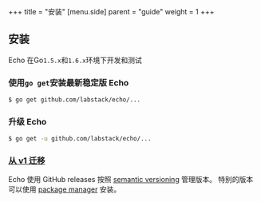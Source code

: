 +++
title = "安装"
[menu.side]
  parent = "guide"
  weight = 1
+++

## 安装

Echo 在Go`1.5.x`和`1.6.x`环境下开发和测试

### 使用`go get`安装最新稳定版 Echo

```sh
$ go get github.com/labstack/echo/...
```

### 升级 Echo

```sh
$ go get -u github.com/labstack/echo/...
```

### [从 v1 迁移](/guide/migrating)

Echo 使用 GitHub releases 按照 [semantic versioning](http://semver.org) 管理版本。
特别的版本可以使用 [package manager](https://github.com/avelino/awesome-go#package-management) 安装。
